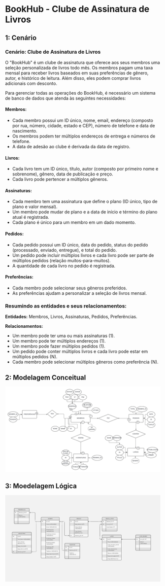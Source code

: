 # BookHub - Clube de Assinatura de Livros

## 1: Cenário

### Cenário: Clube de Assinatura de Livros

O "BookHub" é um clube de assinatura que oferece aos seus membros uma seleção personalizada de livros todo mês. Os membros pagam uma taxa mensal para receber livros baseados em suas preferências de gênero, autor, e histórico de leitura. Além disso, eles podem comprar livros adicionais com desconto.

Para gerenciar todas as operações do BookHub, é necessário um sistema de banco de dados que atenda às seguintes necessidades:

#### Membros:

- Cada membro possui um ID único, nome, email, endereço (composto por rua, número, cidade, estado e CEP), número de telefone e data de nascimento.
- Os membros podem ter múltiplos endereços de entrega e números de telefone.
- A data de adesão ao clube é derivada da data de registro.

#### Livros:

- Cada livro tem um ID único, título, autor (composto por primeiro nome e sobrenome), gênero, data de publicação e preço.
- Cada livro pode pertencer a múltiplos gêneros.

#### Assinaturas:

- Cada membro tem uma assinatura que define o plano (ID único, tipo de plano e valor mensal).
- Um membro pode mudar de plano e a data de início e término do plano atual é registrada.
- Cada plano é único para um membro em um dado momento.

#### Pedidos:

- Cada pedido possui um ID único, data do pedido, status do pedido (processado, enviado, entregue), e total do pedido.
- Um pedido pode incluir múltiplos livros e cada livro pode ser parte de múltiplos pedidos (relação muitos-para-muitos).
- A quantidade de cada livro no pedido é registrada.

#### Preferências:

- Cada membro pode selecionar seus gêneros preferidos.
- As preferências ajudam a personalizar a seleção de livros mensal.

### Resumindo as entidades e seus relacionamentos:

**Entidades:** Membros, Livros, Assinaturas, Pedidos, Preferências.

**Relacionamentos:**
- Um membro pode ter uma ou mais assinaturas (1).
- Um membro pode ter múltiplos endereços (1).
- Um membro pode fazer múltiplos pedidos (1).
- Um pedido pode conter múltiplos livros e cada livro pode estar em múltiplos pedidos (N).
- Cada membro pode selecionar múltiplos gêneros como preferência (N).


## 2: Modelagem Conceitual

![Logo do BookHub](/images/Diagrama%20em%20branco%20(1).png)

## 3: Moedelagem Lógica

![Logo do BookHub](/images/Entity%20Relationship%20Diagram%20(1).jpg)